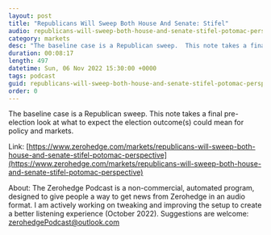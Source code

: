 ```yaml
---
layout: post
title: "Republicans Will Sweep Both House And Senate: Stifel"
audio: republicans-will-sweep-both-house-and-senate-stifel-potomac-perspective-0
category: markets
desc: "The baseline case is a Republican sweep.  This note takes a final pre-election look at what to expect the election outcome(s) could mean for policy and markets."
duration: 00:08:17
length: 497
datetime: Sun, 06 Nov 2022 15:30:00 +0000
tags: podcast
guid: republicans-will-sweep-both-house-and-senate-stifel-potomac-perspective-0
order: 0
---
```

The baseline case is a Republican sweep.  This note takes a final pre-election look at what to expect the election outcome(s) could mean for policy and markets.

Link: [https://www.zerohedge.com/markets/republicans-will-sweep-both-house-and-senate-stifel-potomac-perspective](https://www.zerohedge.com/markets/republicans-will-sweep-both-house-and-senate-stifel-potomac-perspective)

About: The Zerohedge Podcast is a non-commercial, automated program, designed to give people a way to get news from Zerohedge in an audio format.  I am actively working on tweaking and improving the setup to create a better listening experience (October 2022).  Suggestions are welcome: [zerohedgePodcast@outlook.com](mailto:zerohedgePodcast@outlook.com)